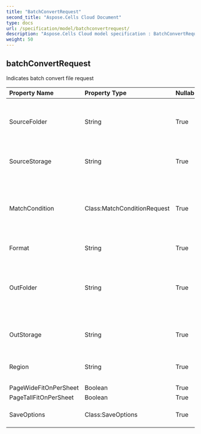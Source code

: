 ```yaml
---
title: "BatchConvertRequest"
second_title: "Aspose.Cells Cloud Document"
type: docs
url: /specification/model/batchconvertrequest/
description: "Aspose.Cells Cloud model specification : BatchConvertRequest. Effortlessly handle Excel and other spreadsheet documents with features like opening, generating, editing, splitting, merging, comparing, and converting."
weight: 50
---
```


## **batchConvertRequest**

Indicates batch convert file request 

| Property Name | Property Type | Nullable |  ReadOnly | DefaultValue | Description | 
| :- | :- | :- |:- |  :- | :- |
| SourceFolder | String | True |  False |  | The directory stores files that need to format conversion. |  
| SourceStorage | String | True |  False |  | Aspose Cloud storage name. |  
| MatchCondition | Class:MatchConditionRequest | True |  False |  | Indicates the match condition that needs to be processed for the file name. |  
| Format | String | True |  False |  | Conversion format. |  
| OutFolder | String | True |  False |  | The directory that stores files whose format conversion was successful. |  
| OutStorage | String | True |  False |  | Aspose Cloud storage name. |  
| Region | String | True |  False |  | The regional settings for workbook. |  
| PageWideFitOnPerSheet | Boolean | True |  False |  |  |  
| PageTallFitOnPerSheet | Boolean | True |  False |  |  |  
| SaveOptions | Class:SaveOptions | True |  False |  | Indicates save options. |  

